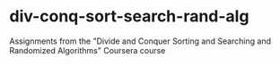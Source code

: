 # div-conq-sort-search-rand-alg

Assignments from the "Divide and Conquer Sorting and Searching and Randomized Algorithms" Coursera course
